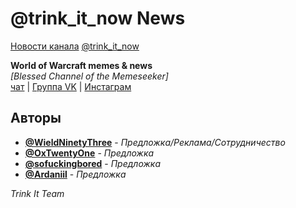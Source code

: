 # @trink_it_now News
[Новости канала](./Sources/News/Glossary.md) [@trink_it_now](https://t.me/trink_it_now)

**World of Warcraft memes & news**  
*[Blessed Channel of the Memeseeker]*  
[чат](https://t.me/krazzworks) | [Группа VK](https://vk.com/trink_it) | [Инстаграм](http://www.instagram.com/trinkuy)

## Авторы

* **[@WieldNinetyThree](https://t.me/WieldNinetyThree)** - *Предложка/Реклама/Сотрудничество*
* **[@OxTwentyOne](https://t.me/OxTwentyOne)** - *Предложка*
* **[@sofuckingbored](https://t.me/sofuckingbored)** - *Предложка*
* **[@Ardaniil](https://t.me/Ardaniil)** - *Предложка*

*Trink It Team*